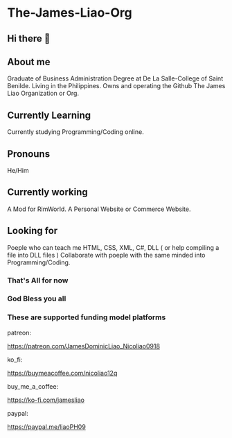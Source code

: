 # The-James-Liao-Org

## Hi there 👋

## About me

 Graduate of Business Administration Degree at De La Salle-College of Saint Benilde.
 Living in the Philippines.
 Owns and operating the Github The James Liao Organization or Org.

## Currently Learning

 Currently studying Programming/Coding online.

## Pronouns

 He/Him

## Currently working

 A Mod for RimWorld.
 A Personal Website or Commerce Website.

## Looking for

 Poeple who can teach me HTML, CSS, XML, C#, DLL ( or help compiling a file into DLL files )
 Collaborate with poeple with the same minded into Programming/Coding.

### That's All for now

### God Bless you all

### These are supported funding model platforms

patreon:

<https://patreon.com/JamesDominicLiao_Nicoliao0918>

ko_fi:

<https://buymeacoffee.com/nicoliao12q>

buy_me_a_coffee:

<https://ko-fi.com/jamesliao>

paypal:

<https://paypal.me/liaoPH09>
